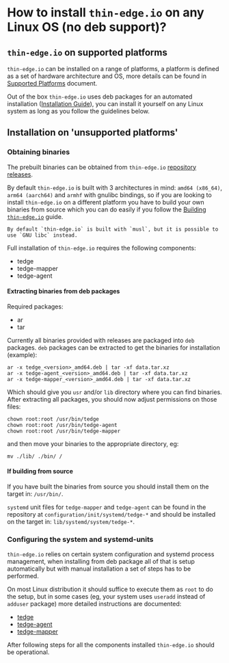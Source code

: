 # How to install `thin-edge.io` on any Linux OS (no deb support)?

## `thin-edge.io` on supported platforms

`thin-edge.io` can be installed on a range of platforms, a platform is defined as a set of hardware architecture and OS, more details can be found in [Supported Platforms](../supported-platforms.md) document.

Out of the box `thin-edge.io` uses deb packages for an automated installation ([Installation Guide](./002_installation.md)), you can install it yourself on any Linux system as long as you follow the guidelines below.

## Installation on 'unsupported platforms'

### Obtaining binaries

The prebuilt binaries can be obtained from `thin-edge.io` [repository releases](https://github.com/thin-edge/thin-edge.io/releases).

By default `thin-edge.io` is built with 3 architectures in mind: `amd64 (x86_64)`, `arm64 (aarch64)` and `armhf` with gnulibc bindings, so if you are looking to install `thin-edge.io` on a different platform you have to build your own binaries from source which you can do easily if you follow the [Building `thin-edge.io`](./../BUILDING.md) guide.

```admonish note
By default `thin-edge.io` is built with `musl`, but it is possible to use `GNU libc` instead.
```

Full installation of `thin-edge.io` requires the following components:

* tedge
* tedge-mapper
* tedge-agent

#### Extracting binaries from deb packages

Required packages:
* ar
* tar

Currently all binaries provided with releases are packaged into `deb` packages.
`deb` packages can be extracted to get the binaries for installation (example):

```shell
ar -x tedge_<version>_amd64.deb | tar -xf data.tar.xz
ar -x tedge-agent_<version>_amd64.deb | tar -xf data.tar.xz
ar -x tedge-mapper_<version>_amd64.deb | tar -xf data.tar.xz
```

Which should give you `usr` and/or `lib` directory where you can find binaries.
After extracting all packages, you should now adjust permissions on those files:

```shell
chown root:root /usr/bin/tedge
chown root:root /usr/bin/tedge-agent
chown root:root /usr/bin/tedge-mapper
```

and then move your binaries to the appropriate directory, eg:

```shell
mv ./lib/ ./bin/ /
```

#### If building from source

If you have built the binaries from source you should install them on the target in: `/usr/bin/`.

`systemd` unit files for `tedge-mapper` and `tedge-agent` can be found in the repository at `configuration/init/systemd/tedge-*` and should be installed on the target in: `lib/systemd/system/tedge-*`.

### Configuring the system and systemd-units

`thin-edge.io` relies on certain system configuration and systemd process management, when installing from deb package all of that is setup automatically but with manual installation a set of steps has to be performed.

On most Linux distribution it should suffice to execute them as `root` to do the setup, but in some cases (eg, your system uses `useradd` instead of `adduser` package) more detailed instructions are documented:

* [tedge](https://github.com/thin-edge/thin-edge.io/blob/main/configuration/debian/tedge/postinst)
* [tedge-agent](https://github.com/thin-edge/thin-edge.io/blob/main/configuration/debian/tedge-agent/postinst)
* [tedge-mapper](https://github.com/thin-edge/thin-edge.io/blob/main/configuration/debian/tedge-mapper/postinst)

After following steps for all the components installed `thin-edge.io` should be operational.
